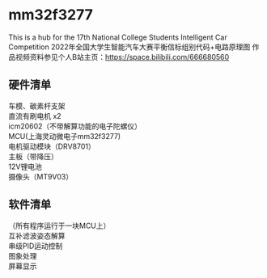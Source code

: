 # mm32f3277
This is a hub for the 17th National College Students Intelligent Car Competition
2022年全国大学生智能汽车大赛平衡信标组别代码+电路原理图
作品视频资料参见个人B站主页：https://space.bilibili.com/666680560
## 硬件清单
车模、碳素杆支架  
直流有刷电机 x2  
icm20602（不带解算功能的电子陀螺仪）  
MCU(上海灵动微电子mm32f3277)    
电机驱动模块（DRV8701）  
主板（带降压）  
12V锂电池  
摄像头（MT9V03）  
## 软件清单
（所有程序运行于一块MCU上）  
互补滤波姿态解算  
串级PID运动控制  
图象处理  
屏幕显示  

